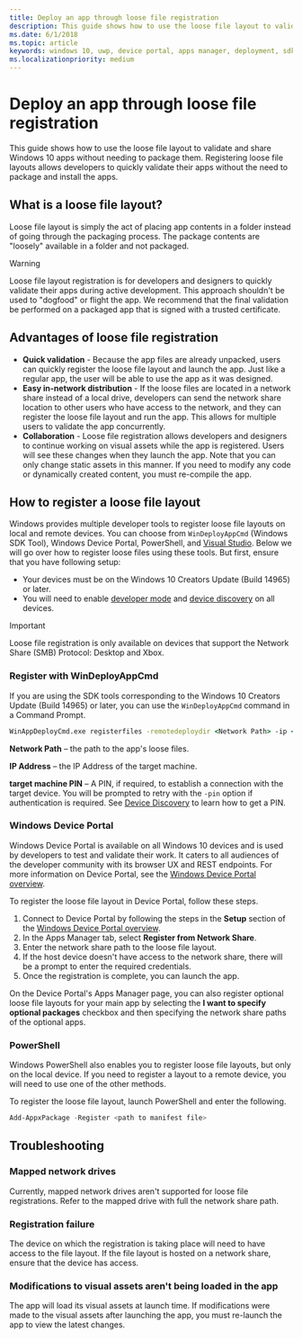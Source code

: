 ```yaml
---
title: Deploy an app through loose file registration
description: This guide shows how to use the loose file layout to validate and share Windows 10 apps without needing to package them.
ms.date: 6/1/2018
ms.topic: article
keywords: windows 10, uwp, device portal, apps manager, deployment, sdk
ms.localizationpriority: medium
---
```

# Deploy an app through loose file registration 

This guide shows how to use the loose file layout to validate and share Windows 10 apps without needing to package them. Registering loose file layouts allows developers to quickly validate their apps without the need to package and install the apps. 

## What is a loose file layout?

Loose file layout is simply the act of placing app contents in a folder instead of going through the packaging process. The package contents are "loosely" available in a folder and not packaged. 

> [!WARNING]
> Loose file layout registration is for developers and designers to quickly validate their apps during active development. This approach shouldn't be used to "dogfood" or flight the app. We recommend that the final validation be performed on a packaged app that is signed with a trusted certificate. 

## Advantages of loose file registration

- **Quick validation** - Because the app files are already unpacked, users can quickly register the loose file layout and launch the app. Just like a regular app, the user will be able to use the app as it was designed. 
- **Easy in-network distribution** - If the loose files are located in a network share instead of a local drive, developers can send the network share location to other users who have access to the network, and they can register the loose file layout and run the app. This allows for multiple users to validate the app concurrently. 
- **Collaboration** - Loose file registration allows developers and designers to continue working on visual assets while the app is registered. Users will see these changes when they launch the app. Note that you can only change static assets in this manner. If you need to modify any code or dynamically created content, you must re-compile the app.

## How to register a loose file layout

Windows provides multiple developer tools to register loose file layouts on local and remote devices. You can choose from `WinDeployAppCmd` (Windows SDK Tool), Windows Device Portal, PowerShell, and [Visual Studio](https://docs.microsoft.com/windows/uwp/debug-test-perf/deploying-and-debugging-uwp-apps#register-layout-from-network). Below we will go over how to register loose files using these tools. But first, ensure that you have following setup:

- Your devices must be on the Windows 10 Creators Update (Build 14965) or later.
- You will need to enable [developer mode](https://docs.microsoft.com/windows/uwp/get-started/enable-your-device-for-development) and [device discovery](https://docs.microsoft.com/en-us/windows/uwp/get-started/enable-your-device-for-development#device-discovery) on all devices.

> [!IMPORTANT]
> Loose file registration is only available on devices that support the Network Share (SMB) Protocol: Desktop and Xbox. 

### Register with WinDeployAppCmd

If you are using the SDK tools corresponding to the Windows 10 Creators Update (Build 14965) or later, you can use the `WinDeployAppCmd` command in a Command Prompt.

```cmd
WinAppDeployCmd.exe registerfiles -remotedeploydir <Network Path> -ip <IP Address> -pin <target machine PIN>
```

**Network Path** – the path to the app's loose files.

**IP Address** – the IP Address of the target machine.

**target machine PIN** – A PIN, if required, to establish a connection with the target device. You will be prompted to retry with the `-pin` option if authentication is required. See [Device Discovery](https://docs.microsoft.com/windows/uwp/get-started/enable-your-device-for-development#device-discovery) to learn how to get a PIN.

### Windows Device Portal

Windows Device Portal is available on all Windows 10 devices and is used by developers to test and validate their work. It caters to all audiences of the developer community with its browser UX and REST endpoints. For more information on Device Portal, see the [Windows Device Portal overview](device-portal.md).

To register the loose file layout in Device Portal, follow these steps.

1. Connect to Device Portal by following the steps in the **Setup** section of the [Windows Device Portal overview](device-portal.md).
1. In the Apps Manager tab, select **Register from Network Share**.
1. Enter the network share path to the loose file layout. 
1. If the host device doesn't have access to the network share, there will be a prompt to enter the required credentials.
1. Once the registration is complete, you can launch the app.

On the Device Portal's Apps Manager page, you can also register optional loose file layouts for your main app by selecting the **I want to specify optional packages** checkbox and then specifying the network share paths of the optional apps. 

### PowerShell 

Windows PowerShell also enables you to register loose file layouts, but only on the local device. If you need to register a layout to a remote device, you will need to use one of the other methods. 

To register the loose file layout, launch PowerShell and enter the following.

```PowerShell
Add-AppxPackage -Register <path to manifest file>
```

## Troubleshooting

### Mapped network drives
Currently, mapped network drives aren't supported for loose file registrations. Refer to the mapped drive with full the network share path.

### Registration failure
The device on which the registration is taking place will need to have access to the file layout. If the file layout is hosted on a network share, ensure that the device has access. 

### Modifications to visual assets aren't being loaded in the app 
The app will load its visual assets at launch time. If modifications were made to the visual assets after launching the app, you must re-launch the app to view the latest changes.